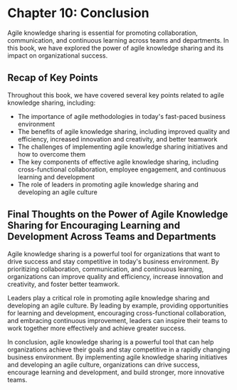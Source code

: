 Chapter 10: Conclusion
======================

Agile knowledge sharing is essential for promoting collaboration, communication, and continuous learning across teams and departments. In this book, we have explored the power of agile knowledge sharing and its impact on organizational success.

Recap of Key Points
-------------------

Throughout this book, we have covered several key points related to agile knowledge sharing, including:

* The importance of agile methodologies in today's fast-paced business environment
* The benefits of agile knowledge sharing, including improved quality and efficiency, increased innovation and creativity, and better teamwork
* The challenges of implementing agile knowledge sharing initiatives and how to overcome them
* The key components of effective agile knowledge sharing, including cross-functional collaboration, employee engagement, and continuous learning and development
* The role of leaders in promoting agile knowledge sharing and developing an agile culture

Final Thoughts on the Power of Agile Knowledge Sharing for Encouraging Learning and Development Across Teams and Departments
----------------------------------------------------------------------------------------------------------------------------

Agile knowledge sharing is a powerful tool for organizations that want to drive success and stay competitive in today's business environment. By prioritizing collaboration, communication, and continuous learning, organizations can improve quality and efficiency, increase innovation and creativity, and foster better teamwork.

Leaders play a critical role in promoting agile knowledge sharing and developing an agile culture. By leading by example, providing opportunities for learning and development, encouraging cross-functional collaboration, and embracing continuous improvement, leaders can inspire their teams to work together more effectively and achieve greater success.

In conclusion, agile knowledge sharing is a powerful tool that can help organizations achieve their goals and stay competitive in a rapidly changing business environment. By implementing agile knowledge sharing initiatives and developing an agile culture, organizations can drive success, encourage learning and development, and build stronger, more innovative teams.

